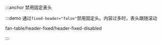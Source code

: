 :::anchor 禁用固定表头

:::demo 通过`fixed-header="false"`禁用固定头。内容过多时，表头跟随滚动

fan-table/header-fixed/header-fixed-disabled

:::
